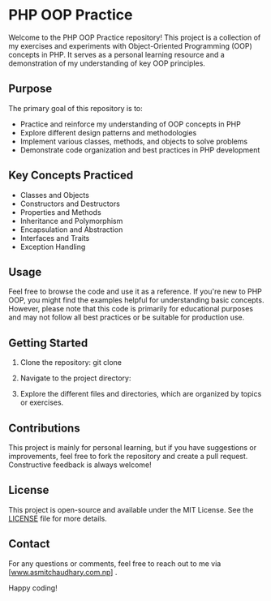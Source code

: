 # PHP OOP Practice

Welcome to the PHP OOP Practice repository! This project is a collection of my exercises and experiments with Object-Oriented Programming (OOP) concepts in PHP. It serves as a personal learning resource and a demonstration of my understanding of key OOP principles.

## Purpose

The primary goal of this repository is to:

- Practice and reinforce my understanding of OOP concepts in PHP
- Explore different design patterns and methodologies
- Implement various classes, methods, and objects to solve problems
- Demonstrate code organization and best practices in PHP development

## Key Concepts Practiced

- Classes and Objects
- Constructors and Destructors
- Properties and Methods
- Inheritance and Polymorphism
- Encapsulation and Abstraction
- Interfaces and Traits
- Exception Handling

## Usage

Feel free to browse the code and use it as a reference. If you're new to PHP OOP, you might find the examples helpful for understanding basic concepts. However, please note that this code is primarily for educational purposes and may not follow all best practices or be suitable for production use.

## Getting Started

1. Clone the repository:
git clone

3. Navigate to the project directory:
3. Explore the different files and directories, which are organized by topics or exercises.

## Contributions

This project is mainly for personal learning, but if you have suggestions or improvements, feel free to fork the repository and create a pull request. Constructive feedback is always welcome!

## License

This project is open-source and available under the MIT License. See the [LICENSE](LICENSE) file for more details.

## Contact

For any questions or comments, feel free to reach out to me via [www.asmitchaudhary.com.np] .

Happy coding!


